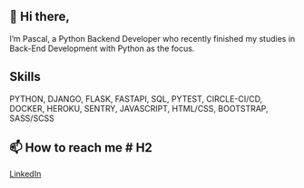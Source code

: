 👋 Hi there,
---
I’m Pascal, a Python Backend Developer who recently finished my studies in Back-End Development with Python as the focus.

## Skills

  PYTHON, DJANGO, FLASK, FASTAPI, SQL, PYTEST, CIRCLE-CI/CD, DOCKER, HEROKU, SENTRY, JAVASCRIPT, HTML/CSS, BOOTSTRAP, SASS/SCSS




## 📫 How to reach me # H2

  [LinkedIn](https://www.linkedin.com/in/pascal-hinze-b59530256/)

<!---
Pascal273/Pascal273 is a ✨ special ✨ repository because its `README.md` (this file) appears on your GitHub profile.
You can click the Preview link to take a look at your changes.
--->
